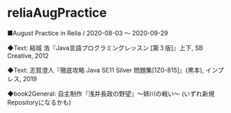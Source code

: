 # reliaAugPractice
■August Practice in Relia / 2020-08-03 ～ 2020-09-29

◆Text: 結城 浩『Java言語プログラミングレッスン [第３版]』上下, SB Creative, 2012

◆Text: 志賀澄人『徹底攻略 Java SE11 Silver 問題集[1Z0-815]』(黒本), インプレス, 2019

◆book2General:
自主制作『浅井長政の野望』～姉川の戦い～
(いずれ新規Repositoryになるかも)

